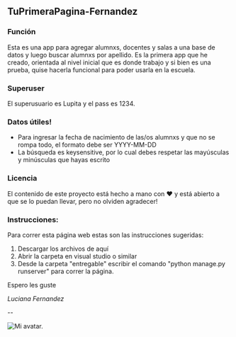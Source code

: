 ## TuPrimeraPagina-Fernandez
### Función
Esta es una app para agregar alumnxs, docentes y salas a una base de datos y luego buscar alumnxs por apellido.
Es la primera app que he creado, orientada al nivel inicial que es donde trabajo y si bien es una prueba, quise hacerla funcional para poder usarla en la escuela.

### Superuser
El superusuario es Lupita y el pass es 1234.

### Datos útiles!
* Para ingresar la fecha de nacimiento de las/os alumnxs y que no se rompa todo, el formato debe ser YYYY-MM-DD
* La búsqueda es keysensitive, por lo cual debes respetar las mayúsculas y minúsculas que hayas escrito

### Licencia

El contenido de este proyecto está hecho a mano con ♥ y está abierto a que se lo puedan llevar, pero no olviden agradecer!

### Instrucciones:

Para correr esta página web estas son las instrucciones sugeridas:

1. Descargar los archivos de aquí
2. Abrir la carpeta en visual studio o similar
3. Desde la carpeta "entregable" escribir el comando "python manage.py runserver" para correr la página.

Espero les guste

_Luciana Fernandez_ 

--

![Mi avatar.](https://github.com/LuFer1982/TuPrimeraPagina.Fernandez/blob/master/Templates/myAvatar.png)







